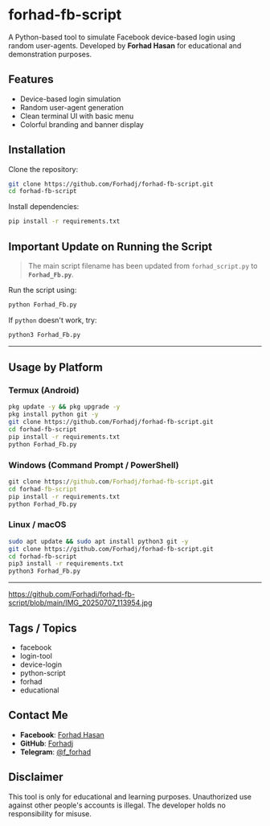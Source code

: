 # forhad-fb-script

A Python-based tool to simulate Facebook device-based login using random user-agents. Developed by **Forhad Hasan** for educational and demonstration purposes.

## Features

* Device-based login simulation
* Random user-agent generation
* Clean terminal UI with basic menu
* Colorful branding and banner display

## Installation

Clone the repository:

```bash
git clone https://github.com/Forhadj/forhad-fb-script.git
cd forhad-fb-script
```

Install dependencies:

```bash
pip install -r requirements.txt
```

## Important Update on Running the Script

> The main script filename has been updated from `forhad_script.py` to **`Forhad_Fb.py`**.

Run the script using:

```bash
python Forhad_Fb.py
```

If `python` doesn't work, try:

```bash
python3 Forhad_Fb.py
```

---

## Usage by Platform

### Termux (Android)

```bash
pkg update -y && pkg upgrade -y
pkg install python git -y
git clone https://github.com/Forhadj/forhad-fb-script.git
cd forhad-fb-script
pip install -r requirements.txt
python Forhad_Fb.py
```

### Windows (Command Prompt / PowerShell)

```cmd
git clone https://github.com/Forhadj/forhad-fb-script.git
cd forhad-fb-script
pip install -r requirements.txt
python Forhad_Fb.py
```

### Linux / macOS

```bash
sudo apt update && sudo apt install python3 git -y
git clone https://github.com/Forhadj/forhad-fb-script.git
cd forhad-fb-script
pip3 install -r requirements.txt
python3 Forhad_Fb.py
```

---
https://github.com/Forhadj/forhad-fb-script/blob/main/IMG_20250707_113954.jpg
## Tags / Topics

* facebook
* login-tool
* device-login
* python-script
* forhad
* educational

## Contact Me

* **Facebook**: [Forhad Hasan](https://www.facebook.com/forhadhasan995)
* **GitHub**: [Forhadj](https://github.com/Forhadj)
* **Telegram**: [@f_forhad](https://t.me/f_forhad)

## Disclaimer

This tool is only for educational and learning purposes. Unauthorized use against other people's accounts is illegal. The developer holds no responsibility for misuse.
